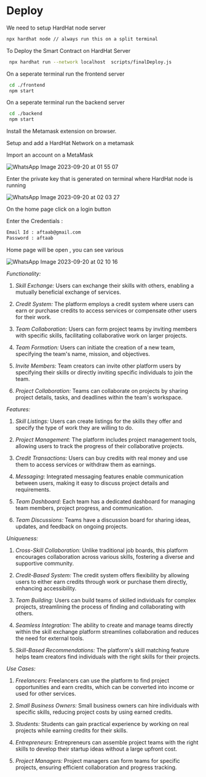 # Deploy
We need to setup HardHat node server

```bash
npx hardhat node // always run this on a split terminal
```
To Deploy the Smart Contract on HardHat Server
```bash
 npx hardhat run --network localhost  scripts/finalDeploy.js
```
On a seperate terminal run the frontend server
```bash
 cd ./frontend
 npm start 
```
On a seperate terminal run the backend server
```bash
 cd ./backend
 npm start
```
Install the Metamask extension on browser.

Setup and add a HardHat Network on a metamask

Import an account on a MetaMask

![WhatsApp Image 2023-09-20 at 01 55 07](https://github.com/MoAftaab/HelpingHands/assets/143253758/a354996b-e06c-42c6-ab8f-c09d4c17d334)

 
Enter the private key that is generated on terminal where HardHat node is running
 
![WhatsApp Image 2023-09-20 at 02 03 27](https://github.com/MoAftaab/HelpingHands/assets/143253758/fb78b028-ffa7-4f63-b3ad-4788279afd87)


On the home page click on a login button 

Enter the Credentials : 
```bash
Email Id : aftaab@gmail.com
Password : aftaab
```
Home page  will be open , you can see various 
 
![WhatsApp Image 2023-09-20 at 02 10 16](https://github.com/MoAftaab/HelpingHands/assets/143253758/9b6d0caf-c734-4928-9a40-7cb39cb5ecf9)
 
*Functionality:*

1. *Skill Exchange:* Users can exchange their skills with others, enabling a mutually beneficial exchange of services.

2. *Credit System:* The platform employs a credit system where users can earn or purchase credits to access services or compensate other users for their work.

3. *Team Collaboration:* Users can form project teams by inviting members with specific skills, facilitating collaborative work on larger projects.

4. *Team Formation:* Users can initiate the creation of a new team, specifying the team's name, mission, and objectives.

5. *Invite Members:* Team creators can invite other platform users by specifying their skills or directly inviting specific individuals to join the team.
 
6. *Project Collaboration:* Teams can collaborate on projects by sharing project details, tasks, and deadlines within the team's workspace.

*Features:*

1. *Skill Listings:* Users can create listings for the skills they offer and specify the type of work they are willing to do.

2. *Project Management:* The platform includes project management tools, allowing users to track the progress of their collaborative projects.

3. *Credit Transactions:* Users can buy credits with real money and use them to access services or withdraw them as earnings.

4. *Messaging:* Integrated messaging features enable communication between users, making it easy to discuss project details and requirements.

5. *Team Dashboard:* Each team has a dedicated dashboard for managing team members, project progress, and communication.

6. *Team Discussions:* Teams have a discussion board for sharing ideas, updates, and feedback on ongoing projects.
 
*Uniqueness:*

1. *Cross-Skill Collaboration:* Unlike traditional job boards, this platform encourages collaboration across various skills, fostering a diverse and supportive community.

2. *Credit-Based System:* The credit system offers flexibility by allowing users to either earn credits through work or purchase them directly, enhancing accessibility.

3. *Team Building:* Users can build teams of skilled individuals for complex projects, streamlining the process of finding and collaborating with others.

4. *Seamless Integration:* The ability to create and manage teams directly within the skill exchange platform streamlines collaboration and reduces the need for external tools.

5. *Skill-Based Recommendations:* The platform's skill matching feature helps team creators find individuals with the right skills for their projects.

*Use Cases:*

1. *Freelancers:* Freelancers can use the platform to find project opportunities and earn credits, which can be converted into income or used for other services.

2. *Small Business Owners:* Small business owners can hire individuals with specific skills, reducing project costs by using earned credits.

3. *Students:* Students can gain practical experience by working on real projects while earning credits for their skills.

4. *Entrepreneurs:* Entrepreneurs can assemble project teams with the right skills to develop their startup ideas without a large upfront cost.
 
5. *Project Managers:* Project managers can form teams for specific projects, ensuring efficient collaboration and progress tracking.

